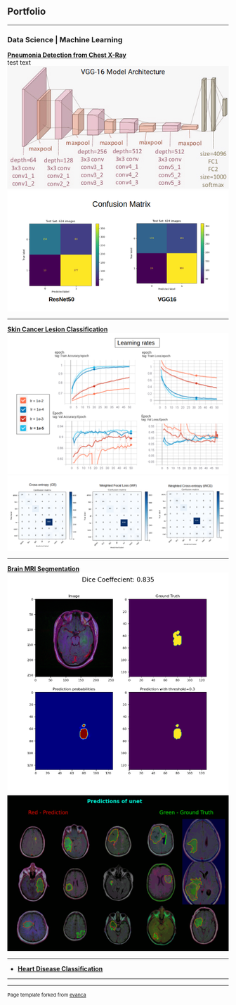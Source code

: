 ## Portfolio

---

### Data Science | Machine Learning

[**Pneumonia Detection from Chest X-Ray**](https://github.com/Nishita-Kapoor/pneumonia_detection_xrays)
<br>
test text
<img src="images/vgg16.png?raw=true"/>
<img src="images/confusion_matrices.png?raw=true"/>

---
[**Skin Cancer Lesion Classification**](https://github.com/Nishita-Kapoor/skin_cancer)
<br>
<img src="images/learning_rates.png?raw=true"/>
<br>
<img src="images/Confusion_matrices.png?raw=true"/>

---
[**Brain MRI Segmentation**](https://github.com/Nishita-Kapoor/brain_mri_segmentation)
<br>
<img src="images/prediction.png?raw=true"/>
<br>
<img src="images/predictions.gif?raw=true"/>

---

- [**Heart Disease Classification**](https://github.com/Nishita-Kapoor/heart_disease_classification)

---




---
<p style="font-size:11px">Page template forked from <a href="https://github.com/evanca/quick-portfolio">evanca</a></p>
<!-- Remove above link if you don't want to attibute -->

